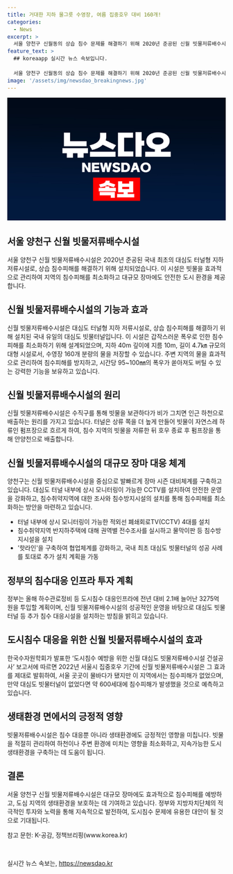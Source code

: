 ```yaml
---
title: 거대한 지하 물그릇 수영장, 여름 집중호우 대비 160개!
categories:
  - News
excerpt: >
  서울 양천구 신월동의 상습 침수 문제를 해결하기 위해 2020년 준공된 신월 빗물저류배수시설은 국내 최초의 대심도 터널형 지하 저류시설로, 지하 40m에 설치되어 지름 10m, 길이 4.7km의 규모를 자랑한다. 이 시설은 장마로 인한 침수 피해를 막는 데 큰 역할을 하며, 최근 10년간 강수 빈도는 줄어들었지만 집중호우 발생빈도는 증가하고 있어 재난안전대책본부가 운영되고 있다. 이와 함께 양천구는 신월 빗물저류배수시설을 중심으로 장마 시즌 대비·대응체계를 가동하고 있는데, 이를 민간 전문장비업체와의 협약을 포함한 다양한 방법으로 지원하고 있다.
feature_text: >
  ## koreaapp 실시간 뉴스 속보입니다.

  서울 양천구 신월동의 상습 침수 문제를 해결하기 위해 2020년 준공된 신월 빗물저류배수시설은 국내 최초의 대심도 터널형 지하 저류시설로, 지하 40m에 설치되어 지름 10m, 길이 4.7km의 규모를 자랑한다. 이 시설은 장마로 인한 침수 피해를 막는 데 큰 역할을 하며, 최근 10년간 강수 빈도는 줄어들었지만 집중호우 발생빈도는 증가하고 있어 재난안전대책본부가 운영되고 있다. 이와 함께 양천구는 신월 빗물저류배수시설을 중심으로 장마 시즌 대비·대응체계를 가동하고 있는데, 이를 민간 전문장비업체와의 협약을 포함한 다양한 방법으로 지원하고 있다.
image: '/assets/img/newsdao_breakingnews.jpg'
---
```


<p><img src="/assets/img/newsdao_breakingnews.jpg" alt="koreaapp 속보" /></p>

<h2 data-ke-size="size26">서울 양천구 신월 빗물저류배수시설</h2>

<p data-ke-size="size16">서울 양천구 신월 빗물저류배수시설은 2020년 준공된 국내 최초의 대심도 터널형 지하 저류시설로, 상습 침수피해를 해결하기 위해 설치되었습니다. 이 시설은 빗물을 효과적으로 관리하여 지역의 침수피해를 최소화하고 대규모 장마에도 안전한 도시 환경을 제공합니다.</p>

<h2 data-ke-size="size26">신월 빗물저류배수시설의 기능과 효과</h2>

<p data-ke-size="size16">신월 빗물저류배수시설은 대심도 터널형 지하 저류시설로, 상습 침수피해를 해결하기 위해 설치된 국내 유일의 대심도 빗물터널입니다. 이 시설은 갑작스러운 폭우로 인한 침수피해를 최소화하기 위해 설계되었으며, 지하 40m 깊이에 지름 10m, 길이 4.7㎞ 규모의 대형 시설로서, 수영장 160개 분량의 물을 저장할 수 있습니다. 주변 지역의 물을 효과적으로 관리하여 침수피해를 방지하고, 시간당 95~100㎜의 폭우가 쏟아져도 버틸 수 있는 강력한 기능을 보유하고 있습니다.</p>

<h2 data-ke-size="size26">신월 빗물저류배수시설의 원리</h2>

<p data-ke-size="size16">신월 빗물저류배수시설은 수직구를 통해 빗물을 보관하다가 비가 그치면 인근 하천으로 배출하는 원리를 가지고 있습니다. 터널은 상류 쪽을 더 높게 만들어 빗물이 자연스레 하류인 펌프장으로 흐르게 하여, 침수 지역의 빗물을 저류한 뒤 호우 종료 후 펌프장을 통해 안양천으로 배출합니다.</p>

<h2 data-ke-size="size26">신월 빗물저류배수시설의 대규모 장마 대응 체계</h2>

<p data-ke-size="size16">양천구는 신월 빗물저류배수시설을 중심으로 발빠르게 장마 시즌 대비체계를 구축하고 있습니다. 대심도 터널 내부에 상시 모니터링이 가능한 CCTV를 설치하여 안전한 운영을 강화하고, 침수취약지역에 대한 조사와 침수방지시설의 설치를 통해 침수피해를 최소화하는 방안을 마련하고 있습니다.</p>

<ul>
<li>터널 내부에 상시 모니터링이 가능한 적외선 폐쇄회로TV(CCTV) 4대를 설치</li>
<li>침수취약지역 반지하주택에 대해 권역별 전수조사를 실시하고 물막이판 등 침수방지시설을 설치</li>
<li>'핫라인'을 구축하여 협업체계를 강화하고, 국내 최초 대심도 빗물터널의 성공 사례를 토대로 추가 설치 계획을 가동</li>
</ul>

<h2 data-ke-size="size26">정부의 침수대응 인프라 투자 계획</h2>

<p data-ke-size="size16">정부는 올해 하수관로정비 등 도시침수 대응인프라에 전년 대비 2.1배 늘어난 3275억 원을 투입할 계획이며, 신월 빗물저류배수시설의 성공적인 운영을 바탕으로 대심도 빗물터널 등 추가 침수 대응시설을 설치하는 방침을 밝히고 있습니다.</p>

<h2 data-ke-size="size26">도시침수 대응을 위한 신월 빗물저류배수시설의 효과</h2>

<p data-ke-size="size16">한국수자원학회가 발표한 ‘도시침수 예방을 위한 신월 대심도 빗물저류배수시설 건설공사’ 보고서에 따르면 2022년 서울시 집중호우 기간에 신월 빗물저류배수시설은 그 효과를 제대로 발휘하여, 서울 곳곳이 물바다가 됐지만 이 지역에서는 침수피해가 없었으며, 만약 대심도 빗물터널이 없었다면 약 600세대에 침수피해가 발생했을 것으로 예측하고 있습니다.</p>

<h2 data-ke-size="size26">생태환경 면에서의 긍정적 영향</h2>

<p data-ke-size="size16">빗물저류배수시설은 침수 대응뿐 아니라 생태환경에도 긍정적인 영향을 미칩니다. 빗물을 적절히 관리하여 하천이나 주변 환경에 미치는 영향을 최소화하고, 지속가능한 도시 생태환경을 구축하는 데 도움이 됩니다.</p>

<h2 data-ke-size="size26">결론</h2>

<p data-ke-size="size16">서울 양천구 신월 빗물저류배수시설은 대규모 장마에도 효과적으로 침수피해를 예방하고, 도심 지역의 생태환경을 보호하는 데 기여하고 있습니다. 정부와 지방자치단체의 적극적인 투자와 노력을 통해 지속적으로 발전하여, 도시침수 문제에 유용한 대안이 될 것으로 기대됩니다.</p>

<p data-ke-size="size16">참고 문헌: K-공감, 정책브리핑(www.korea.kr)</p>

<p data-ke-size="size16">&nbsp;</p>
실시간 뉴스 속보는, <a href="https://newsdao.kr" rel="dofollow">https://newsdao.kr</a>


